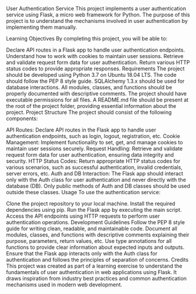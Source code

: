 User Authentication Service
This project implements a user authentication service using Flask, a micro web framework for Python. The purpose of this project is to understand the mechanisms involved in user authentication by implementing them manually.

Learning Objectives
By completing this project, you will be able to:

Declare API routes in a Flask app to handle user authentication endpoints.
Understand how to work with cookies to maintain user sessions.
Retrieve and validate request form data for user authentication.
Return various HTTP status codes to provide appropriate responses.
Requirements
The project should be developed using Python 3.7 on Ubuntu 18.04 LTS.
The code should follow the PEP 8 style guide.
SQLAlchemy 1.3.x should be used for database interactions.
All modules, classes, and functions should be properly documented with descriptive comments.
The project should have executable permissions for all files.
A README.md file should be present at the root of the project folder, providing essential information about the project.
Project Structure
The project should consist of the following components:

API Routes: Declare API routes in the Flask app to handle user authentication endpoints, such as login, logout, registration, etc.
Cookie Management: Implement functionality to set, get, and manage cookies to maintain user sessions securely.
Request Handling: Retrieve and validate request form data for user authentication, ensuring data integrity and security.
HTTP Status Codes: Return appropriate HTTP status codes for various scenarios, such as successful authentication, invalid credentials, server errors, etc.
Auth and DB Interaction: The Flask app should interact only with the Auth class for user authentication and never directly with the database (DB). Only public methods of Auth and DB classes should be used outside these classes.
Usage
To use the authentication service:

Clone the project repository to your local machine.
Install the required dependencies using pip.
Run the Flask app by executing the main script.
Access the API endpoints using HTTP requests to perform user authentication operations.
Development Guidelines
Follow the PEP 8 style guide for writing clean, readable, and maintainable code.
Document all modules, classes, and functions with descriptive comments explaining their purpose, parameters, return values, etc.
Use type annotations for all functions to provide clear information about expected inputs and outputs.
Ensure that the Flask app interacts only with the Auth class for authentication and follows the principles of separation of concerns.
Credits
This project was created as part of a learning exercise to understand the fundamentals of user authentication in web applications using Flask. It draws inspiration from industry best practices and common authentication mechanisms used in modern web development.

